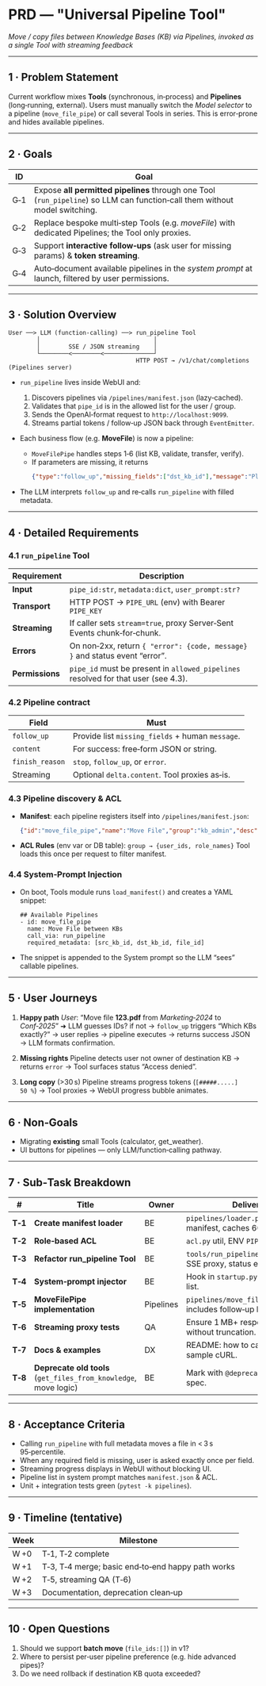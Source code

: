 # PRD — "Universal Pipeline Tool"
*Move / copy files between Knowledge Bases (KB) via Pipelines, invoked as a single Tool with streaming feedback*

---

## 1 · Problem Statement
Current workflow mixes **Tools** (synchronous, in‑process) and **Pipelines** (long‑running, external).
Users must manually switch the *Model selector* to a pipeline (`move_file_pipe`) or call several Tools in series. This is error‑prone and hides available pipelines.

---

## 2 · Goals
| ID | Goal |
|----|------|
| G‑1 | Expose **all permitted pipelines** through one Tool (`run_pipeline`) so LLM can function‑call them without model switching. |
| G‑2 | Replace bespoke multi‑step Tools (e.g. *moveFile*) with dedicated Pipelines; the Tool only proxies. |
| G‑3 | Support **interactive follow‑ups** (ask user for missing params) & **token streaming**. |
| G‑4 | Auto‑document available pipelines in the *system prompt* at launch, filtered by user permissions. |

---

## 3 · Solution Overview
```
User ──> LLM (function‑calling) ──> run_pipeline Tool
        │                                │
        │        SSE / JSON streaming    │
        └────────<────────<──────────────┘
                                    HTTP POST → /v1/chat/completions (Pipelines server)
```
* `run_pipeline` lives inside WebUI and:
  1. Discovers pipelines via `/pipelines/manifest.json` (lazy‑cached).
  2. Validates that `pipe_id` is in the allowed list for the user / group.
  3. Sends the OpenAI‑format request to `http://localhost:9099`.
  4. Streams partial tokens / follow‑up JSON back through `EventEmitter`.

* Each business flow (e.g. **MoveFile**) is now a pipeline:
  * `MoveFilePipe` handles steps 1‑6 (list KB, validate, transfer, verify).
  * If parameters are missing, it returns
    ```json
    {"type":"follow_up","missing_fields":["dst_kb_id"],"message":"Please specify…"}
    ```

* The LLM interprets `follow_up` and re‑calls `run_pipeline` with filled metadata.

---

## 4 · Detailed Requirements

### 4.1 `run_pipeline` Tool
| Requirement | Description |
|-------------|-------------|
| **Input** | `pipe_id:str`, `metadata:dict`, `user_prompt:str?` |
| **Transport** | HTTP POST → `PIPE_URL` (env) with Bearer `PIPE_KEY` |
| **Streaming** | If caller sets `stream=true`, proxy Server‑Sent Events chunk‑for‑chunk. |
| **Errors** | On non‑2xx, return `{ "error": {code, message} }` and status event “error”. |
| **Permissions** | `pipe_id` must be present in `allowed_pipelines` resolved for that user (see 4.3). |

### 4.2 Pipeline contract
| Field | Must |
|-------|------|
| `follow_up` | Provide list `missing_fields` + human `message`. |
| `content`   | For success: free‑form JSON or string. |
| `finish_reason` | `stop`, `follow_up`, or `error`. |
| Streaming | Optional `delta.content`. Tool proxies as‑is. |

### 4.3 Pipeline discovery & ACL
* **Manifest**: each pipeline registers itself into `/pipelines/manifest.json`:
  ```json
  {"id":"move_file_pipe","name":"Move File","group":"kb_admin","desc":""}
  ```
* **ACL Rules** (env var or DB table):
  `group → {user_ids, role_names}`
  Tool loads this once per request to filter manifest.

### 4.4 System‑Prompt Injection
* On boot, Tools module runs `load_manifest()` and creates a YAML snippet:
  ```
  ## Available Pipelines
  - id: move_file_pipe
    name: Move File between KBs
    call_via: run_pipeline
    required_metadata: [src_kb_id, dst_kb_id, file_id]
  ```
* The snippet is appended to the System prompt so the LLM “sees” callable pipelines.

---

## 5 · User Journeys

1. **Happy path**
   *User*: “Move file **123.pdf** from *Marketing‑2024* to *Conf‑2025*”
   ➜ LLM guesses IDs? if not → `follow_up` triggers “Which KBs exactly?” → user replies → pipeline executes → returns success JSON → LLM formats confirmation.

2. **Missing rights**
   Pipeline detects user not owner of destination KB → returns `error` → Tool surfaces status “Access denied”.

3. **Long copy** (>30 s)
   Pipeline streams progress tokens (`[#####.....] 50 %`) → Tool proxies → WebUI progress bubble animates.

---

## 6 · Non‑Goals
* Migrating **existing** small Tools (calculator, get_weather).
* UI buttons for pipelines — only LLM/function‑calling pathway.

---

## 7 · Sub‑Task Breakdown

| # | Title | Owner | Deliverable |
|---|-------|-------|-------------|
| **T‑1** | **Create manifest loader** | BE | `pipelines/loader.py` parses manifest, caches 60 s. |
| **T‑2** | **Role‑based ACL** | BE | `acl.py` util, ENV `PIPELINE_ACL_PATH`. |
| **T‑3** | **Refactor run_pipeline Tool** | BE | `tools/run_pipeline_tool.py` with SSE proxy, status events. |
| **T‑4** | **System‑prompt injector** | BE | Hook in `startup.py` appends YAML list. |
| **T‑5** | **MoveFilePipe implementation** | Pipelines | `pipelines/move_file_between_kb.py`, includes follow‑up logic, unit tests. |
| **T‑6** | **Streaming proxy tests** | QA | Ensure 1 MB+ responses stream without truncation. |
| **T‑7** | **Docs & examples** | DX | README: how to call `run_pipeline`, sample cURL. |
| **T‑8** | **Deprecate old tools** (`get_files_from_knowledge`, move logic) | BE | Mark with `@deprecated`, hide from spec. |

---

## 8 · Acceptance Criteria
* Calling `run_pipeline` with full metadata moves a file in < 3 s 95‑percentile.
* When any required field is missing, user is asked exactly once per field.
* Streaming progress displays in WebUI without blocking UI.
* Pipeline list in system prompt matches `manifest.json` & ACL.
* Unit + integration tests green (`pytest -k pipelines`).

---

## 9 · Timeline (tentative)

| Week | Milestone |
|------|-----------|
| W +0 | T‑1, T‑2 complete |
| W +1 | T‑3, T‑4 merge; basic end‑to‑end happy path works |
| W +2 | T‑5, streaming QA (T‑6) |
| W +3 | Documentation, deprecation clean‑up |

---

## 10 · Open Questions
1. Should we support **batch move** (`file_ids:[]`) in v1?
2. Where to persist per‑user pipeline preference (e.g. hide advanced pipes)?
3. Do we need rollback if destination KB quota exceeded?
